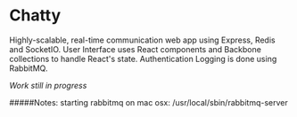 Chatty
================

Highly-scalable, real-time communication web app using Express, Redis and SocketIO.
User Interface uses React components and Backbone collections to handle React's state.
Authentication Logging is done using RabbitMQ.

*Work still in progress*

#####Notes:
starting rabbitmq on mac osx: /usr/local/sbin/rabbitmq-server